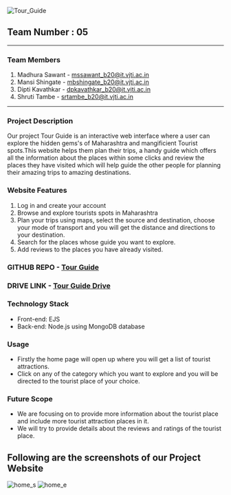 
![Tour_Guide](https://user-images.githubusercontent.com/84861665/165694124-573b199c-9dc5-4aaa-b97b-dca4a038ebb7.png)
## **Team Number : 05**
---
### **Team Members**

1. Madhura Sawant - mssawant_b20@it.vjti.ac.in
2. Mansi Shingate - mbshingate_b20@it.vjti.ac.in
3. Dipti Kavathkar - dpkavathkar_b20@it.vjti.ac.in
4. Shruti Tambe - srtambe_b20@it.vjti.ac.in

---
### **Project Description**

Our project Tour Guide is an interactive web interface where a user can explore the hidden gems's of Maharashtra and mangificient Tourist spots.This website helps them plan their trips, a handy guide which offers all the information about the places within some clicks and review the places they have visited which will help guide the other people for planning their amazing trips to amazing destinations.

### **Website Features**

1. Log in and create your account
2. Browse and explore tourists spots in Maharashtra
3. Plan your trips using maps, select the source and destination, choose your mode of transport and you will get the distance and directions to your destination.
4. Search for the places whose guide you want to explore.
5. Add reviews to the places you have already visited.

### **GITHUB REPO** - [Tour Guide]( https://github.com/Madhura-saw/Tour-Guide)
### **DRIVE LINK** - [Tour Guide Drive](https://drive.google.com/drive/u/0/folders/1RVvO1I57hpM3rurwNt9y_gfzVy2bbC47)

### **Technology Stack**

- Front-end: EJS
- Back-end: Node.js using MongoDB database

### **Usage**
- Firstly the home page will open up where you will get a list of tourist attractions.
- Click on any of the category which you want to explore and you will be directed to the tourist place of     your choice.

### **Future Scope**

- We are focusing on to provide more information about the tourist place and include more tourist attraction places in it.
- We will try to provide details about the reviews and ratings of the tourist place.

## **Following are the screenshots of our Project Website**

![home_s](https://user-images.githubusercontent.com/90787486/165693429-5fd47043-a0e4-45d0-8a1f-3f65996ba0c9.png)
![home_e](https://user-images.githubusercontent.com/90787486/165693437-6112d4e0-88c4-4de5-aeeb-59f7e3309ea5.png)
